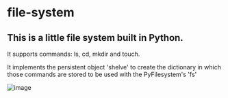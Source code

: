 # file-system
## This is a little file system built in Python.



It supports commands: ls, cd, mkdir and touch.

It implements the persistent object 'shelve' to create the dictionary in which those commands are stored 
to be used with the PyFilesystem's 'fs'

![image](https://user-images.githubusercontent.com/23265302/169389426-e9a1dd8a-3cdf-4fda-80a8-c9925a7f068e.png)
